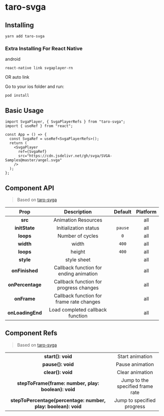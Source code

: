 # taro-svga

## Installing

```
yarn add taro-svga
```

### Extra Installing For React Native

android

```
react-native link svgaplayer-rn
```

OR
auto link

Go to your ios folder and run:

```
pod install
```

## Basic Usage

```tsx
import SvgaPlayer, { SvgaPlayerRefs } from "taro-svga";
import { useRef } from "react";

const App = () => {
  const SvgaRef = useRef<SvgaPlayerRefs>();
  return (
    <SvgaPlayer
      ref={SvgaRef}
      src="https://cdn.jsdelivr.net/gh/svga/SVGA-Samples@master/angel.svga"
    />
  );
};
```

## Component API

> Based on [taro-svga](https://github.com/wukongyang/taro-svga)

|       Prop       |               Description                | Default | Platform |
| :--------------: | :--------------------------------------: | :-----: | :------: |
|     **src**      |           Animation Resources            |         |   all    |
|  **initState**   |          Initialization status           | `pause` |   all    |
|    **loops**     |             Number of cycles             |   `0`   |   all    |
|    **width**     |                  width                   |  `400`  |   all    |
|    **loops**     |                  height                  |  `400`  |   all    |
|    **style**     |               style sheet                |         |   all    |
|  **onFinished**  |  Callback function for ending animation  |         |   all    |
| **onPercentage** |  Callback function for progress changes  |         |   all    |
|   **onFrame**    | Callback function for frame rate changes |         |   all    |
| **onLoadingEnd** |     Load completed callback function     |         |   all    |

## Component Refs

> Based on [taro-svga](https://github.com/wukongyang/taro-svga)

|                                                               |                                  |
| :-----------------------------------------------------------: | :------------------------------: |
|                       **start(): void**                       |         Start animation          |
|                       **pause(): void**                       |         Pause animation          |
|                       **clear(): void**                       |         Clear animation          |
|      **stepToFrame(frame: number, play: boolean): void**      | Jump to the specified frame rate |
| **stepToPercentage(percentage: number, play: boolean): void** |    Jump to specified progress    |
